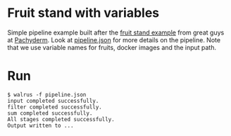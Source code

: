 # Fruit stand with variables
Simple pipeline example built after the [fruit stand
example](http://pachyderm.readthedocs.io/en/latest/getting_started/beginner_tutorial.html)
from  great guys at [Pachyderm](http://pachyderm.io/). Look at
[pipeline.json](pipeline.json) for more details on the pipeline. Note that we
use variable names for fruits, docker images and the input path. 

# Run

```
$ walrus -f pipeline.json
input completed successfully.
filter completed successfully.
sum completed successfully.
All stages completed successfully. 
Output written to ...
```

